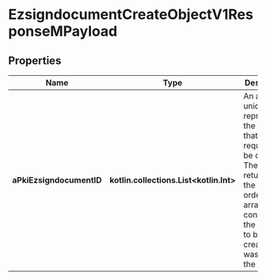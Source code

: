
# EzsigndocumentCreateObjectV1ResponseMPayload

## Properties
| Name | Type | Description | Notes |
| ------------ | ------------- | ------------- | ------------- |
| **aPkiEzsigndocumentID** | **kotlin.collections.List&lt;kotlin.Int&gt;** | An array of unique IDs representing the object that were requested to be created.  They are returned in the same order as the array containing the objects to be created that was sent in the request. |  |



